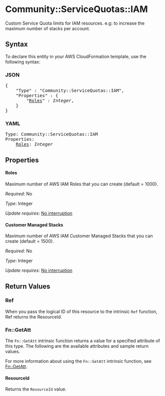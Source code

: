 # Community::ServiceQuotas::IAM

Custom Service Quota limits for IAM resources. e.g: to increase the maximum number of stacks per account.

## Syntax

To declare this entity in your AWS CloudFormation template, use the following syntax:

### JSON

<pre>
{
    "Type" : "Community::ServiceQuotas::IAM",
    "Properties" : {
        "<a href="#roles" title="Roles">Roles</a>" : <i>Integer</i>,
    }
}
</pre>

### YAML

<pre>
Type: Community::ServiceQuotas::IAM
Properties:
    <a href="#roles" title="Roles">Roles</a>: <i>Integer</i>
</pre>

## Properties

#### Roles

Maximum number of AWS IAM Roles that you can create (default = 1000).

_Required_: No

_Type_: Integer

_Update requires_: [No interruption](https://docs.aws.amazon.com/AWSCloudFormation/latest/UserGuide/using-cfn-updating-stacks-update-behaviors.html#update-no-interrupt)

#### Customer Managed Stacks

Maximum number of AWS IAM Customer Managed Stacks that you can create (default = 1500).

_Required_: No

_Type_: Integer

_Update requires_: [No interruption](https://docs.aws.amazon.com/AWSCloudFormation/latest/UserGuide/using-cfn-updating-stacks-update-behaviors.html#update-no-interrupt)

## Return Values

### Ref

When you pass the logical ID of this resource to the intrinsic `Ref` function, Ref returns the ResourceId.

### Fn::GetAtt

The `Fn::GetAtt` intrinsic function returns a value for a specified attribute of this type. The following are the available attributes and sample return values.

For more information about using the `Fn::GetAtt` intrinsic function, see [Fn::GetAtt](https://docs.aws.amazon.com/AWSCloudFormation/latest/UserGuide/intrinsic-function-reference-getatt.html).

#### ResourceId

Returns the <code>ResourceId</code> value.

